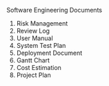 Software Engineering Documents

1. Risk Management
2. Review Log
3. User Manual
4. System Test Plan
5. Deployment Document
6. Gantt Chart
7. Cost Estimation
8. Project Plan
